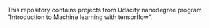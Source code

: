 This repository contains projects from Udacity nanodegree program "Introduction to Machine learning with tensorflow".
